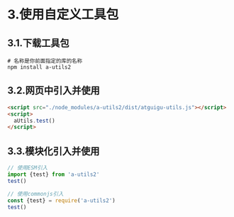 # 3.使用自定义工具包

## 3.1.下载工具包

```shell
# 名称是你前面指定的库的名称
npm install a-utils2
```

## 3.2.网页中引入并使用

```html
<script src="./node_modules/a-utils2/dist/atguigu-utils.js"></script>
<script>
  aUtils.test()
</script>
```

## 3.3.模块化引入并使用

```js
// 使用ESM引入
import {test} from 'a-utils2'
test()

// 使用commonjs引入
const {test} = require('a-utils2')
test()
```

